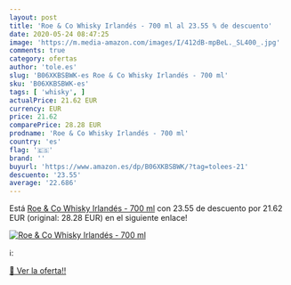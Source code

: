 ```yaml
---
layout: post
title: 'Roe & Co Whisky Irlandés - 700 ml al 23.55 % de descuento'
date: 2020-05-24 08:47:25
image: 'https://m.media-amazon.com/images/I/412dB-mpBeL._SL400_.jpg'
comments: true
category: ofertas
author: 'tole.es'
slug: 'B06XKBSBWK-es Roe & Co Whisky Irlandés - 700 ml'
sku: 'B06XKBSBWK-es'
tags: [ 'whisky', ]
actualPrice: 21.62 EUR
currency: EUR
price: 21.62
comparePrice: 28.28 EUR
prodname: 'Roe & Co Whisky Irlandés - 700 ml'
country: 'es'
flag: '🇪🇸'
brand: ''
buyurl: 'https://www.amazon.es/dp/B06XKBSBWK/?tag=tolees-21'
descuento: '23.55'
average: '22.686'
---
```


Está [Roe & Co Whisky Irlandés - 700 ml](https://www.amazon.es/dp/B06XKBSBWK/?tag=tolees-21) con 23.55 de descuento por 21.62 EUR (original: 28.28 EUR) en el siguiente enlace!

[![Roe & Co Whisky Irlandés - 700 ml](https://m.media-amazon.com/images/I/412dB-mpBeL._SL400_.jpg)](https://www.amazon.es/dp/B06XKBSBWK/?tag=tolees-21)

ℹ️:


[🛒 Ver la oferta!!](https://www.amazon.es/dp/B06XKBSBWK/?tag=tolees-21)
